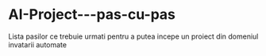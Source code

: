 # AI-Project---pas-cu-pas
Lista pasilor ce trebuie urmati pentru a putea incepe un proiect din domeniul invatarii automate
